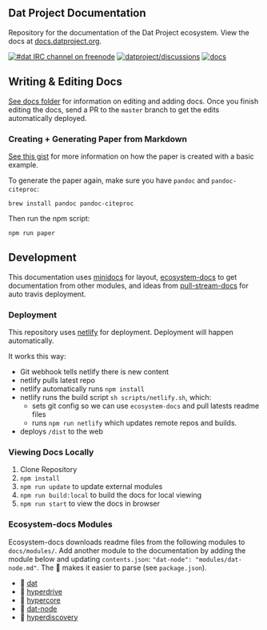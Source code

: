 ## Dat Project Documentation

Repository for the documentation of the Dat Project ecosystem. View the docs at [docs.datproject.org](https://docs.datproject.org/).

[![#dat IRC channel on freenode](https://img.shields.io/badge/irc%20channel-%23dat%20on%20freenode-blue.svg)](http://webchat.freenode.net/?channels=dat)
[![datproject/discussions](https://badges.gitter.im/Join%20Chat.svg)](https://gitter.im/datproject/discussions?utm_source=badge&utm_medium=badge&utm_campaign=pr-badge&utm_content=badge)
[![docs](https://img.shields.io/badge/Dat%20Project-Docs-green.svg)](http://docs.dat-data.com)

## Writing & Editing Docs

[See docs folder](docs/readme.md) for information on editing and adding docs. Once you finish editing the docs, send a PR to the `master` branch to get the edits automatically deployed.

### Creating + Generating Paper from Markdown

[See this gist](https://gist.github.com/maxogden/97190db73ac19fc6c1d9beee1a6e4fc8) for more information on how the paper is created with a basic example.

To generate the paper again, make sure you have `pandoc` and `pandoc-citeproc`:

```
brew install pandoc pandoc-citeproc
```

Then run the npm script:

```
npm run paper
```

## Development

This documentation uses [minidocs](https://github.com/freeman-lab/minidocs) for layout, [ecosystem-docs](https://github.com/hughsk/ecosystem-docs) to get documentation from other modules, and ideas from [pull-stream-docs](https://github.com/pull-stream/pull-stream-docs) for auto travis deployment.

### Deployment

This repository uses [netlify](https://www.netlify.com/) for deployment. Deployment will happen automatically.

It works this way:

* Git webhook tells netlify there is new content
* netlify pulls latest repo
* netlify automatically runs `npm install`
* netlify runs the build script `sh scripts/netlify.sh`, which:
  * sets git config so we can use `ecosystem-docs` and pull latests readme files
  * runs `npm run netlify` which updates remote repos and builds.
* deploys `/dist` to the web

### Viewing Docs Locally

1. Clone Repository
2. `npm install`
3. `npm run update` to update external modules
4. `npm run build:local` to build the docs for local viewing
5. `npm run start` to view the docs in browser

### Ecosystem-docs Modules

Ecosystem-docs downloads readme files from the following modules to `docs/modules/`. Add another module to the documentation by adding the module below and updating `contents.json`: `"dat-node": "modules/dat-node.md"`. The 📔 makes it easier to parse (see `package.json`).

* 📔 [dat](https://github.com/datproject/dat)
* 📔 [hyperdrive](https://github.com/mafintosh/hyperdrive)
* 📔 [hypercore](https://github.com/mafintosh/hypercore)
* 📔 [dat-node](https://github.com/datproject/dat-node)
* 📔 [hyperdiscovery](https://github.com/karissa/hyperdiscovery)

